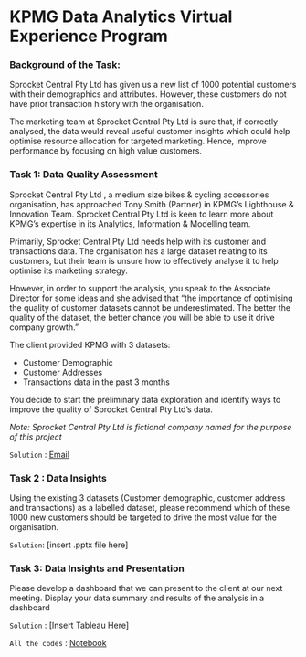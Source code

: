 # KPMG Data Analytics Virtual Experience Program

### Background of the Task:

Sprocket Central Pty Ltd has given us a new list of 1000 potential customers with their demographics and attributes. However, these customers do not have prior transaction history with the organisation. 

The marketing team at Sprocket Central Pty Ltd is sure that, if correctly analysed, the data would reveal useful customer insights which could help optimise resource allocation for targeted marketing. Hence, improve performance by focusing on high value customers.

### Task 1: Data Quality Assessment 

Sprocket Central Pty Ltd , a medium size bikes & cycling accessories organisation, has approached Tony Smith (Partner) in KPMG’s Lighthouse & Innovation Team. Sprocket Central Pty Ltd  is keen to learn more about KPMG’s expertise in its Analytics, Information & Modelling team. 

Primarily, Sprocket Central Pty Ltd needs help with its customer and transactions data. The organisation has a large dataset relating to its customers, but their team is unsure how to effectively analyse it to help optimise its marketing strategy. 

However, in order to support the analysis, you speak to the Associate Director for some ideas and she advised that “the importance of optimising the quality of customer datasets cannot be underestimated. The better the quality of the dataset, the better chance you will be able to use it drive company growth.”

The client provided KPMG with 3 datasets:

   - Customer Demographic 
   - Customer Addresses
   - Transactions data in the past 3 months

You decide to start the preliminary data exploration and identify ways to improve the quality of Sprocket Central Pty Ltd’s data.

*Note: Sprocket Central Pty Ltd is fictional company named for the purpose of this project*

`Solution` : [Email](https://github.com/SanjayShetty01/KPMG-Data-Analytics-Virtual-Experience-Program/blob/main/Task-1/KPMG.pdf)



### Task 2 : Data Insights

Using the existing 3 datasets (Customer demographic, customer address and transactions) as a labelled dataset, please recommend which of these 1000 new customers should be targeted to drive the most value for the organisation. 

`Solution`: [insert .pptx file here]

### Task 3: Data Insights and Presentation

Please develop a dashboard that we can present to the client at our next meeting. Display your data summary and results of the analysis in a dashboard

`Solution` : [Insert Tableau Here]

`All the codes` : [Notebook](https://github.com/SanjayShetty01/KPMG-Data-Analytics-Virtual-Experience-Program/blob/main/KPMG.ipynb)
